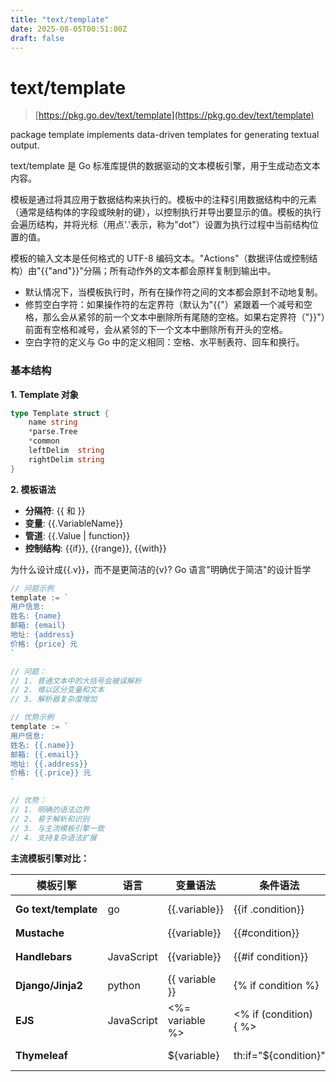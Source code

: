 ```yaml
---
title: "text/template"
date: 2025-08-05T00:51:00Z
draft: false
---
```


# text/template



> [https://pkg.go.dev/text/template](https://pkg.go.dev/text/template)



package template implements data-driven templates for generating textual output.

text/template 是 Go 标准库提供的数据驱动的文本模板引擎，用于生成动态文本内容。



模板是通过将其应用于数据结构来执行的。模板中的注释引用数据结构中的元素（通常是结构体的字段或映射的键），以控制执行并导出要显示的值。模板的执行会遍历结构，并将光标（用点'.'表示，称为"dot"）设置为执行过程中当前结构位置的值。



模板的输入文本是任何格式的 UTF-8 编码文本。"Actions"（数据评估或控制结构）由"{{"and"}}"分隔；所有动作外的文本都会原样复制到输出中。

- 默认情况下，当模板执行时，所有在操作符之间的文本都会原封不动地复制。
- 修剪空白字符：如果操作符的左定界符（默认为"{{"）紧跟着一个减号和空格，那么会从紧邻的前一个文本中删除所有尾随的空格。如果右定界符（"}}"）前面有空格和减号，会从紧邻的下一个文本中删除所有开头的空格。
- 空白字符的定义与 Go 中的定义相同：空格、水平制表符、回车和换行。


### **基本结构**

**1. Template 对象**

```go
type Template struct {
    name string
    *parse.Tree
    *common
    leftDelim  string
    rightDelim string
}
```

**2. 模板语法**

- **分隔符**: {{ 和 }}
- **变量**: {{.VariableName}}
- **管道**: {{.Value | function}}
- **控制结构**: {{if}}, {{range}}, {{with}}


为什么设计成{{.v}}，而不是更简洁的{v}? Go 语言"明确优于简洁"的设计哲学

```go
// 问题示例
template := `
用户信息:
姓名: {name}
邮箱: {email}
地址: {address}
价格: {price} 元
`

// 问题：
// 1. 普通文本中的大括号会被误解析
// 2. 难以区分变量和文本
// 3. 解析器复杂度增加
```

```go
// 优势示例
template := `
用户信息:
姓名: {{.name}}
邮箱: {{.email}}
地址: {{.address}}
价格: {{.price}} 元
`

// 优势：
// 1. 明确的语法边界
// 2. 易于解析和识别
// 3. 与主流模板引擎一致
// 4. 支持复杂语法扩展
```

**主流模板引擎对比：**

| 模板引擎 | 语言 | 变量语法 | 条件语法 | 循环语法 | 函数调用 | 
| --- | --- | --- | --- | --- | --- | 
| **Go text/template** | go | {{.variable}} | {{if .condition}} | {{range .items}} | {{.value \| function}} | 
| **Mustache** |   | {{variable}} | {{#condition}} | {{#items}} | 不支持 | 
| **Handlebars** | JavaScript | {{variable}} | {{#if condition}} | {{#each items}} | {{helper value}} | 
| **Django/Jinja2** | python | {{ variable }} | {% if condition %} | {% for item in items %} | {{ function(value) }} | 
| **EJS** | JavaScript | <%= variable %> | <% if (condition) { %> | <% for (item of items) { %> | <%= function(value) %> | 
| **Thymeleaf** |   | ${variable} | th:if="${condition}" | th:each="item : items" | ${#functions.function(value)} | 

